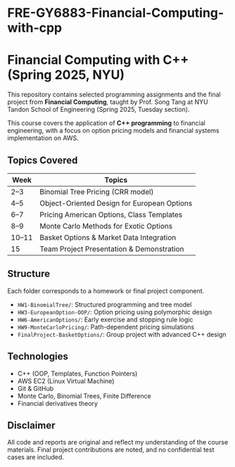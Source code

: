 # FRE-GY6883-Financial-Computing-with-cpp
# Financial Computing with C++ (Spring 2025, NYU)

This repository contains selected programming assignments and the final project from **Financial Computing**, taught by Prof. Song Tang at NYU Tandon School of Engineering (Spring 2025, Tuesday section).

This course covers the application of **C++ programming** to financial engineering, with a focus on option pricing models and financial systems implementation on AWS.

## Topics Covered

| Week | Topics |
|------|--------|
| 2–3  | Binomial Tree Pricing (CRR model) |
| 4–5  | Object-Oriented Design for European Options |
| 6–7  | Pricing American Options, Class Templates |
| 8–9  | Monte Carlo Methods for Exotic Options |
| 10–11 | Basket Options & Market Data Integration |
| 15   | Team Project Presentation & Demonstration |

## Structure

Each folder corresponds to a homework or final project component.

- `HW1-BinomialTree/`: Structured programming and tree model
- `HW3-EuropeanOption-OOP/`: Option pricing using polymorphic design
- `HW6-AmericanOptions/`: Early exercise and stopping rule logic
- `HW9-MonteCarloPricing/`: Path-dependent pricing simulations
- `FinalProject-BasketOptions/`: Group project with advanced C++ design

## Technologies

- C++ (OOP, Templates, Function Pointers)
- AWS EC2 (Linux Virtual Machine)
- Git & GitHub
- Monte Carlo, Binomial Trees, Finite Difference
- Financial derivatives theory

## Disclaimer

All code and reports are original and reflect my understanding of the course materials. Final project contributions are noted, and no confidential test cases are included.

